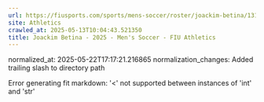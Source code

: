 ```yaml
---
url: https://fiusports.com/sports/mens-soccer/roster/joackim-betina/13165/
site: Athletics
crawled_at: 2025-05-13T10:04:43.521350
title: Joackim Betina - 2025 - Men's Soccer - FIU Athletics
---
```

normalized_at: 2025-05-22T17:17:21.216865
normalization_changes: Added trailing slash to directory path

Error generating fit markdown: '<' not supported between instances of 'int' and 'str'
